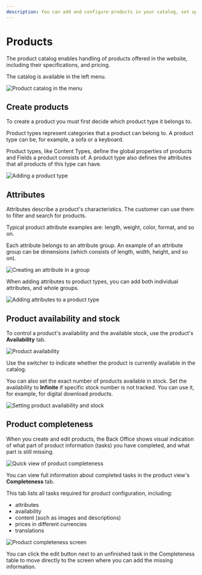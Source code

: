 ```yaml
---
description: You can add and configure products in your catalog, set up their attributes and define availability and stock.
---
```


# Products

The product catalog enables handling of products offered in the website,
including their specifications, and pricing.

The catalog is available in the left menu.

![Product catalog in the menu](img/catalog_menu.png)

## Create products

To create a product you must first decide which product type it belongs to.

Product types represent categories that a product can belong to.
A product type can be, for example, a sofa or a keyboard.

Product types, like Content Types, define the global properties of products and Fields a product consists of.
A product type also defines the attributes that all products of this type can have.

![Adding a product type](img/create_product_type.png)

## Attributes

Attributes describe a product's characteristics.
The customer can use them to filter and search for products.

Typical product attribute examples are: length, weight, color, format, and so on.

Each attribute belongs to an attribute group.
An example of an attribute group can be dimensions (which consists of length, width, height, and so on).

![Creating an attribute in a group](img/create_attribute.png)

When adding attributes to product types, you can add both individual attributes, and whole groups.

![Adding attributes to a product type](img/adding_attributes.png)

## Product availability and stock

To control a product's availability and the available stock, use the product's **Availability** tab.

![Product availability](img/product_availability_tab.png)

Use the switcher to indicate whether the product is currently available in the catalog.

You can also set the exact number of products available in stock.
Set the availability to **Infinite** if specific stock number is not tracked.
You can use it, for example, for digital download products.

![Setting product availability and stock](img/product_availability.png)

## Product completeness

When you create and edit products, the Back Office shows visual indication
of what part of product information (tasks) you have completed, and what part is still missing.

![Quick view of product completeness](img/product_completeness_bar.png)

You can view full information about completed tasks in the product view's **Completeness** tab.

This tab lists all tasks required for product configuration, including:

- attributes
- availability
- content (such as images and descriptions)
- prices in different currencies
- translations

![Product completeness screen](img/product_completeness.png)

You can click the edit button next to an unfinished task in the Completeness table
to move directly to the screen where you can add the missing information.

